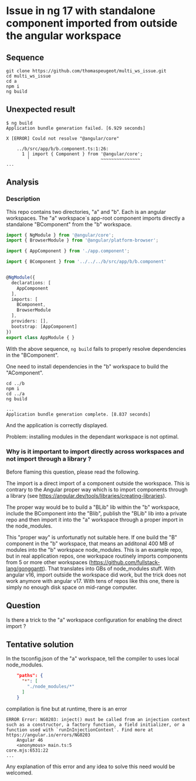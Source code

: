 
# Issue in ng 17 with standalone component imported from outside the angular workspace

## Sequence

```
git clone https://github.com/thomaspeugeot/multi_ws_issue.git
cd multi_ws_issue
cd a
npm i
ng build
```

## Unexpected result

```
$ ng build
Application bundle generation failed. [6.929 seconds]

X [ERROR] Could not resolve "@angular/core"

    ../b/src/app/b/b.component.ts:1:26:
      1 │ import { Component } from '@angular/core';
        ╵                           ~~~~~~~~~~~~~~~
...

```

## Analysis

### Description

This repo contains two directories, "a" and "b". Each is an angular workspaces. The "a" workspace´s app-root component imports directly a standalone "BComponent" from the "b" workspace.

```ts
import { NgModule } from '@angular/core';
import { BrowserModule } from '@angular/platform-browser';

import { AppComponent } from './app.component';

import { BComponent } from '../../../b/src/app/b/b.component'


@NgModule({
  declarations: [
    AppComponent
  ],
  imports: [
    BComponent,
    BrowserModule
  ],
  providers: [],
  bootstrap: [AppComponent]
})
export class AppModule { }
```

With the above sequence, `ng build` fails to properly resolve dependencies in the "BComponent".

One need to install dependencies in the "b" workspace to build the "AComponent".

```
cd ../b
npm i
cd ../a
ng build

...
Application bundle generation complete. [8.837 seconds]
```

And the application is correctly displayed.

Problem: installing modules in the dependant workspace is not optimal.

### Why is it important to import directly across workspaces and not import through a library ?

Before flaming this question, please read the following.

The import is a direct import of a component outside the workspace. This is contrary to the Angular proper way which is to import  components through a library (see https://angular.dev/tools/libraries/creating-libraries).

The proper way would be to build a "BLib" lib within the "b" workspace, include the BComponent into the "Blib", publish the "BLib" lib into a private repo and then import it into the "a" workspace through a proper import in the node_modules.

This "proper way" is unfortunatly not suitable here. If one build the "B" component in the "b" workspace, that means an additonal 400 MB of modules into the "b" workspace node_modules. This is an example repo, but in real application repos, one workspace routinely imports components from 5 or more other workspaces (https://github.com/fullstack-lang/gonggantt). That translates into GBs of node_modules stuff. With angular v16, import outside the workspace did work, but the trick does not work anymore with angular v17. With tens of repos like this one, there is simply no enough disk space on mid-range computer.

## Question

Is there a trick to the "a" workspace configuration for enabling the direct import ?

## Tentative solution

In the tsconfig.json of the "a" workspace, tell the compiler to uses local node_modules.

```json
    "paths": {
      "*": [
        "./node_modules/*"
      ]
    }
```

compilation is fine but at runtime, there is an error

```log
ERROR Error: NG0203: inject() must be called from an injection context such as a constructor, a factory function, a field initializer, or a function used with `runInInjectionContext`. Find more at https://angular.io/errors/NG0203
    Angular 46
    <anonymous> main.ts:5
core.mjs:6531:22
...
```

Any explanation of this error and any idea to solve this need would be welcomed.